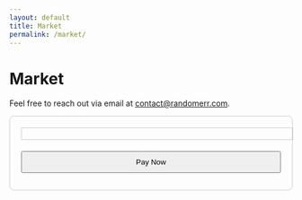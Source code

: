 ```yaml
---
layout: default
title: Market
permalink: /market/
---
```


# Market

Feel free to reach out via email at [contact@randomerr.com](mailto:contact@randomerr.com).



<script src="https://js.stripe.com/v3/"></script>

<style>
/* Basic styling for checkout form */
.checkout-form {
max-width: 600px;
margin: 0 auto;
padding: 20px;
border: 1px solid #ccc;
border-radius: 8px;
}

.checkout-form input,
.checkout-form button {
width: 100%;
padding: 10px;
margin: 10px 0;
}

#card-element {
border: 1px solid #ccc;
padding: 10px;
margin-bottom: 10px;
width: 100%;
}

#card-errors {
color: red;
margin-top: 10px;
}

</style>

<form id="payment-form" class="checkout-form">
<div id="card-element">
<!-- A Stripe Element will be inserted here. -->
</div>
<button id="submit">Pay Now</button>
<div id="error-message"></div>
</form>

<script src="{{ site.baseurl }}/server/checkout.js"></script>








<script>
  // checkout.js
  const stripe = Stripe('pk_test_51PulULDDaepf7cjiBCJQ4wxoptuvOfsdiJY6tvKxW3uXZsMUome7vfsIORlSEZiaG4q20ZLSqEMiBIuHi7Fsy9dP00nytmrtYb'); // Replace with your Stripe publishable key
  const elements = stripe.elements();
  const cardElement = elements.create('card');
  cardElement.mount('#card-element');

  const form = document.getElementById('payment-form');
  const errorMessage = document.getElementById('error-message');

  form.addEventListener('submit', async (event) => {
    event.preventDefault();

    const {
      token,
      error
    } = await stripe.createToken(cardElement);

    if (error) {
      errorMessage.textContent = error.message;
    } else {
      // Send the token to your server
      fetch('/charge', {
        method: 'POST',
        headers: {
          'Content-Type': 'application/json'
        },
        body: JSON.stringify({
          token: token.id
        })
      }).then(response => {
        if (response.ok) {
          alert('Payment successful!');
          window.location.href = 'thank-you.html'; // Redirect to a thank you page or home page
        } else {
          errorMessage.textContent = 'Payment failed.';
        }
      });
    }
  });

</script>
